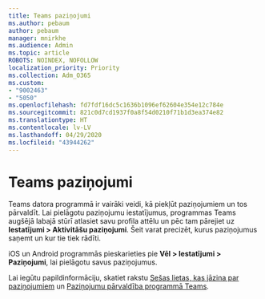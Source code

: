 ```yaml
---
title: Teams paziņojumi
ms.author: pebaum
author: pebaum
manager: mnirkhe
ms.audience: Admin
ms.topic: article
ROBOTS: NOINDEX, NOFOLLOW
localization_priority: Priority
ms.collection: Adm_O365
ms.custom:
- "9002463"
- "5050"
ms.openlocfilehash: fd7fdf16dc5c1636b1096ef62604e354e12c784e
ms.sourcegitcommit: 821c0d7cd1937f0a8f54d0210f71b1d3ea374e82
ms.translationtype: HT
ms.contentlocale: lv-LV
ms.lasthandoff: 04/29/2020
ms.locfileid: "43944262"
---
```

# <a name="teams-notifications"></a>Teams paziņojumi

Teams datora programmā ir vairāki veidi, kā piekļūt paziņojumiem un tos pārvaldīt. Lai pielāgotu paziņojumu iestatījumus, programmas Teams augšējā labajā stūrī atlasiet savu profila attēlu un pēc tam pārejiet uz **Iestatījumi > Aktivitāšu paziņojumi**. Šeit varat precizēt, kurus paziņojumus saņemt un kur tie tiek rādīti. 

iOS un Android programmās pieskarieties pie **Vēl > Iestatījumi > Paziņojumi**, lai pielāgotu savus paziņojumus.

Lai iegūtu papildinformāciju, skatiet rakstu [Sešas lietas, kas jāzina par paziņojumiem](https://support.microsoft.com/lv-LV/office/six-things-to-know-about-notifications-abb62c60-3d15-4968-b86a-42fea9c22cf4) un [Paziņojumu pārvaldība programmā Teams](https://support.office.com/article/manage-notifications-in-teams-1cc31834-5fe5-412b-8edb-43fecc78413d#ID0EAABAAA).
